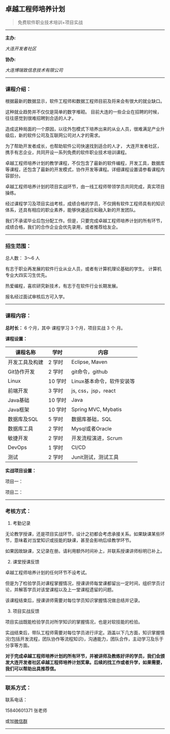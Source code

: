 ## 卓越工程师培养计划          

> 免费软件职业技术培训+项目实战

***

**主办:**

*大连开发者社区*

**协办:**

*大连博瑞致信息技术有限公司*



***

### 课程介绍：

根据最新的数据显示，软件工程师和数据工程师目前及将来会有很大的就业缺口。

这种就业趋势并不仅仅是简单的数字堆砌。 目前大连的一些企业在招聘的时候，往往感觉到很难招聘到合适的人才。

造成这种局面的一个原因，以往外包模式下培养出来的从业人员，很难满足产业升级后，新的软件公司及互联网公司对人才的需求。

为了帮助开发者成长，也帮助软件公司快速找到适合的人才， 大连开发者社区，携手有志企业，共同开设一系列免费的软件职业技术培训课程。

卓越工程师培养计划的教学课程，不仅包含了最新的软件编程，开发工具，数据库等课程，还包含了最新的开发模式，协作开发等课程。详细课程设置请参看课程内容部分。

卓越工程师培养计划的项目实战环节，由一线工程师带领学员共同完成，真实项目操练。

经过课程学习及项目实战考核，成绩合格的学员，不仅拥有软件工程师具有的知识体系，还具有相应的职业素养，能够快速适应和融入新的开发团队。

我们不承诺毕业后包分配工作。但是，只要完成卓越工程师培养计划的所有环节，成绩合格，我们的合作企业会优先录用，或者推荐给友企。



***

### 招生范围：

总人数： 3～6 人

有志于职业再发展的软件行业从业人员，或者有计算机理论基础的学生。
计算机专业大四实习生优先。

热爱编程，喜欢研究新技术，有志于在软件行业长期发展。

报名经过面试审核后方可入学。


***

### 课程内容：

**总时长：**  6 个月，其中 课程学习 3 个月，项目实战 3 个 月。

**课程设置：**


|课程名称         |学时      |内容                          |
|-----------------|----------|------------------------------|
|开发工具及构建   |  2 学时  |   Eclipse, Maven             |
|Git协作开发      |  2 学时  |   git命令，github            |
|Linux            |  10 学时 |   Linux基本命令，软件安装等  |
|前端开发         |  3 学时  |   js, css，jsp，react        | 
|Java基础         |  10 学时 |   Java                       | 
|Java框架         |  10 学时 |   Spring MVC, Mybatis        |
|数据库及SQL      |  5 学时  |   数据库基础，SQL            |
|数据库工具       |  2 学时  |   Mysql或者Oracle            |
|敏捷开发         |  2 学时  |   开发流程演进，Scrum        |
|DevOps           |  1 学时  |   CI/CD                      |
|测试             |  2 学时  |   Junit测试，测试工具        |



**实战项目设置：**

项目一：

项目二：

***

### 考核方式：

1. 考勤记录

无论教学授课，还是项目实战环节，设计之初都会考虑承接关系。如果缺课某些环节，意味着对当堂知识或技能的缺课，甚至会影响后续教学环节。

如果因故缺课，又记录在册。请利用额外时间补上，并联系授课讲师标明已补上。

2. 课堂授课反馈

卓越工程师培养计划的任何环节不设考试。

但是为了检验学员对课程掌握情况，授课讲师每堂课都留出一定时间，组织学员讨论，并解答学员对该堂课程以及上一堂课程遗留的问题。

该课程结束后，授课讲师需要对每位学员知识掌握情况做总结并记录。

3. 项目实战反馈

项目实战既能检验学员对所学知识的掌握情况，也是对软技能的检验。

实战结束后，带队工程师需要对每位学员进行评定。涵盖以下几方面，知识掌握情况(包括开发流程，团队协作等流程知识)，沟通能力，团队合作，主动学习及乐于分享等方面。



**对于完成卓越工程师培养计划的所有环节，并被讲师及教练好评的学员，我们会颁发大连开发者社区卓越工程师培养计划奖章。后续的找工作或者升学，如果需要，我们可以帮助出具推荐信。**



***

### 联系方式：

联系电话： 

15840601371   张老师



或加[微信群](https://github.com/itdl/lib/blob/master/doc/wechat_intro.md)

***